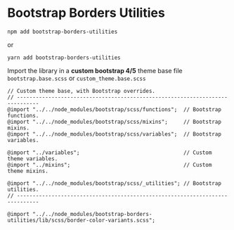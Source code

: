 # Bootstrap Borders Utilities

```
npm add bootstrap-borders-utilities
```

or 
```
yarn add bootstrap-borders-utilities
```

Import the library in a **custom bootstrap 4/5** theme base file
`bootstrap.base.scss`
or `custom_theme.base.scss`
```
// Custom theme base, with Bootstrap overrides.
// -----------------------------------------------------------------------------
@import "../../node_modules/bootstrap/scss/functions";  // Bootstrap functions.
@import "../../node_modules/bootstrap/scss/mixins";     // Bootstrap mixins.
@import "../../node_modules/bootstrap/scss/variables";  // Bootstrap variables.

@import "../variables";                                 // Custom theme variables.
@import "../mixins";                                    // Custom theme mixins.

@import "../../node_modules/bootstrap/scss/_utilities"; // Bootstrap utilities.
// -----------------------------------------------------------------------------

@import "../../node_modules/bootstrap-borders-utilities/lib/scss/border-color-variants.scss";
```


